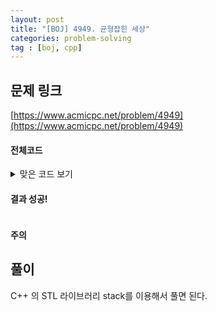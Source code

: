 ```yaml
---
layout: post
title: "[BOJ] 4949. 균형잡힌 세상"
categories: problem-solving
tag : [boj, cpp]
---
```


## 문제 링크<br>
 [https://www.acmicpc.net/problem/4949](https://www.acmicpc.net/problem/4949)<br>


#### 전체코드<br>

<details>
<summary>맞은 코드 보기</summary>
<div markdown="1">

```cpp
#include<iostream>
#include<vector>
#include<string>
#include<unordered_map>
#include<stack>

using namespace std;

unordered_map<char, char> brackets;

void solution(vector<string> inputs){

    unordered_map<char, char> brackets;
    brackets[')'] = '(';
    brackets[']'] = '[';

    for(auto& target: inputs){
        bool possible = true;
        stack<char> st;
        for(char c: target){
            if(c=='(' || c=='[') st.push(c);
            else if(c==')' || c==']'){
                if(st.empty() || st.top()!=brackets[c]) {
                    possible = false;
                    break;
                }
                st.pop();
            }
        }
        if(!st.empty()) possible = false;

        if(possible) cout<<"yes"<<"\n";
        else cout<<"no"<<"\n";
    }
}

int main(){
    ios_base::sync_with_stdio(false);
	cin.tie(NULL);

    vector<string> inputs;
    
    while(1){
        string s;
        getline(cin, s);
        if(s==".") break;
        inputs.push_back(s);
    }
    
    solution(inputs);

    return 0;
}
```
</div>
</details>

#### 결과 성공!<br>
![]()

<div class="divider"></div>

#### 주의 <br> 

## 풀이<br>

C++ 의 STL 라이브러리 stack를 이용해서 풀면 된다.  



